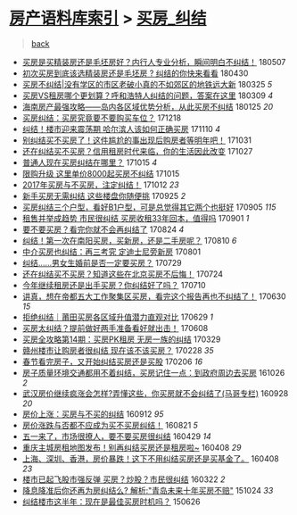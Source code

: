 [房产语料库索引](../../README.md)  > [买房_纠结](买房_纠结.md)
====
> [back](../README.md)

- [买房是买精装房还是毛坯房好？内行人专业分析，瞬间明白不纠结！](http://jkwz.applinzi.com/ittc/7100403277042811921.html#%E4%B9%B0%E6%88%BF%E6%98%AF%E4%B9%B0%E7%B2%BE%E8%A3%85%E6%88%BF%E8%BF%98%E6%98%AF%E6%AF%9B%E5%9D%AF%E6%88%BF%E5%A5%BD%EF%BC%9F%E5%86%85%E8%A1%8C%E4%BA%BA%E4%B8%93%E4%B8%9A%E5%88%86%E6%9E%90%EF%BC%8C%E7%9E%AC%E9%97%B4%E6%98%8E%E7%99%BD%E4%B8%8D%E7%BA%A0%E7%BB%93%EF%BC%81) 180507  
- [初次买房到底该选精装房还是毛坯房 ? 纠结的你快来看看](http://jkwz.applinzi.com/ittc/7096711437932299281.html#%E5%88%9D%E6%AC%A1%E4%B9%B0%E6%88%BF%E5%88%B0%E5%BA%95%E8%AF%A5%E9%80%89%E7%B2%BE%E8%A3%85%E6%88%BF%E8%BF%98%E6%98%AF%E6%AF%9B%E5%9D%AF%E6%88%BF+%3F+%E7%BA%A0%E7%BB%93%E7%9A%84%E4%BD%A0%E5%BF%AB%E6%9D%A5%E7%9C%8B%E7%9C%8B) 180430  
- [买房不纠结|没有学区的市区老破小真的不如郊区的地铁远大新](http://jkwz.applinzi.com/ittc/7084368793969361937.html#%E4%B9%B0%E6%88%BF%E4%B8%8D%E7%BA%A0%E7%BB%93%7C%E6%B2%A1%E6%9C%89%E5%AD%A6%E5%8C%BA%E7%9A%84%E5%B8%82%E5%8C%BA%E8%80%81%E7%A0%B4%E5%B0%8F%E7%9C%9F%E7%9A%84%E4%B8%8D%E5%A6%82%E9%83%8A%E5%8C%BA%E7%9A%84%E5%9C%B0%E9%93%81%E8%BF%9C%E5%A4%A7%E6%96%B0) 180325 *5* 
- [买房VS租房哪个更划算？呼和浩特人纠结的问题，答案在这里](http://jkwz.applinzi.com/ittc/7078495947145610256.html#%E4%B9%B0%E6%88%BFVS%E7%A7%9F%E6%88%BF%E5%93%AA%E4%B8%AA%E6%9B%B4%E5%88%92%E7%AE%97%EF%BC%9F%E5%91%BC%E5%92%8C%E6%B5%A9%E7%89%B9%E4%BA%BA%E7%BA%A0%E7%BB%93%E7%9A%84%E9%97%AE%E9%A2%98%EF%BC%8C%E7%AD%94%E6%A1%88%E5%9C%A8%E8%BF%99%E9%87%8C) 180309 *4* 
- [海南房产最强攻略——岛内各区域优势分析，从此买房不纠结](http://jkwz.applinzi.com/ittc/7062446966326166545.html#%E6%B5%B7%E5%8D%97%E6%88%BF%E4%BA%A7%E6%9C%80%E5%BC%BA%E6%94%BB%E7%95%A5%E2%80%94%E2%80%94%E5%B2%9B%E5%86%85%E5%90%84%E5%8C%BA%E5%9F%9F%E4%BC%98%E5%8A%BF%E5%88%86%E6%9E%90%EF%BC%8C%E4%BB%8E%E6%AD%A4%E4%B9%B0%E6%88%BF%E4%B8%8D%E7%BA%A0%E7%BB%93) 180125 *20* 
- [买房纠结：买房究竟要不要购买车位？](http://jkwz.applinzi.com/ittc/7048368209843979280.html#%E4%B9%B0%E6%88%BF%E7%BA%A0%E7%BB%93%EF%BC%9A%E4%B9%B0%E6%88%BF%E7%A9%B6%E7%AB%9F%E8%A6%81%E4%B8%8D%E8%A6%81%E8%B4%AD%E4%B9%B0%E8%BD%A6%E4%BD%8D%EF%BC%9F) 171218  
- [纠结！楼市迎来震荡期 哈尔滨人该如何正确买房](http://jkwz.applinzi.com/ittc/7034243599473050640.html#%E7%BA%A0%E7%BB%93%EF%BC%81%E6%A5%BC%E5%B8%82%E8%BF%8E%E6%9D%A5%E9%9C%87%E8%8D%A1%E6%9C%9F+%E5%93%88%E5%B0%94%E6%BB%A8%E4%BA%BA%E8%AF%A5%E5%A6%82%E4%BD%95%E6%AD%A3%E7%A1%AE%E4%B9%B0%E6%88%BF) 171110 *4* 
- [别纠结买不买房了！这件尴尬的事出现后购房者等明年吧！](http://jkwz.applinzi.com/ittc/7030580006718276625.html#%E5%88%AB%E7%BA%A0%E7%BB%93%E4%B9%B0%E4%B8%8D%E4%B9%B0%E6%88%BF%E4%BA%86%EF%BC%81%E8%BF%99%E4%BB%B6%E5%B0%B4%E5%B0%AC%E7%9A%84%E4%BA%8B%E5%87%BA%E7%8E%B0%E5%90%8E%E8%B4%AD%E6%88%BF%E8%80%85%E7%AD%89%E6%98%8E%E5%B9%B4%E5%90%A7%EF%BC%81) 171031  
- [还在纠结买不买房？信用租房时代来临，你的生活因此改变](http://jkwz.applinzi.com/ittc/7029150659507651600.html#%E8%BF%98%E5%9C%A8%E7%BA%A0%E7%BB%93%E4%B9%B0%E4%B8%8D%E4%B9%B0%E6%88%BF%EF%BC%9F%E4%BF%A1%E7%94%A8%E7%A7%9F%E6%88%BF%E6%97%B6%E4%BB%A3%E6%9D%A5%E4%B8%B4%EF%BC%8C%E4%BD%A0%E7%9A%84%E7%94%9F%E6%B4%BB%E5%9B%A0%E6%AD%A4%E6%94%B9%E5%8F%98) 171027  
- [普通人现在买房纠结在哪里？](http://jkwz.applinzi.com/ittc/7024687689230713872.html#%E6%99%AE%E9%80%9A%E4%BA%BA%E7%8E%B0%E5%9C%A8%E4%B9%B0%E6%88%BF%E7%BA%A0%E7%BB%93%E5%9C%A8%E5%93%AA%E9%87%8C%EF%BC%9F) 171015 *4* 
- [限购升级 这里单价8000起买房不纠结](http://jkwz.applinzi.com/ittc/7024556823494001680.html#%E9%99%90%E8%B4%AD%E5%8D%87%E7%BA%A7+%E8%BF%99%E9%87%8C%E5%8D%95%E4%BB%B78000%E8%B5%B7%E4%B9%B0%E6%88%BF%E4%B8%8D%E7%BA%A0%E7%BB%93) 171015  
- [2017年买房与不买房，注定纠结！](http://jkwz.applinzi.com/ittc/7023616880210871312.html#2017%E5%B9%B4%E4%B9%B0%E6%88%BF%E4%B8%8E%E4%B8%8D%E4%B9%B0%E6%88%BF%EF%BC%8C%E6%B3%A8%E5%AE%9A%E7%BA%A0%E7%BB%93%EF%BC%81) 171012 *23* 
- [新手买房无需纠结 这些楼盘你随便挑](http://jkwz.applinzi.com/ittc/7017258794520937489.html#%E6%96%B0%E6%89%8B%E4%B9%B0%E6%88%BF%E6%97%A0%E9%9C%80%E7%BA%A0%E7%BB%93+%E8%BF%99%E4%BA%9B%E6%A5%BC%E7%9B%98%E4%BD%A0%E9%9A%8F%E4%BE%BF%E6%8C%91) 170925 *2* 
- [买房纠结三个户型，看好B1户型，可是总觉得其它两个也挺好](http://jkwz.applinzi.com/ittc/7009766339919741969.html#%E4%B9%B0%E6%88%BF%E7%BA%A0%E7%BB%93%E4%B8%89%E4%B8%AA%E6%88%B7%E5%9E%8B%EF%BC%8C%E7%9C%8B%E5%A5%BDB1%E6%88%B7%E5%9E%8B%EF%BC%8C%E5%8F%AF%E6%98%AF%E6%80%BB%E8%A7%89%E5%BE%97%E5%85%B6%E5%AE%83%E4%B8%A4%E4%B8%AA%E4%B9%9F%E6%8C%BA%E5%A5%BD) 170905 *115* 
- [租售并举成趋势 市民很纠结 买房收租33年回本，值得吗](http://jkwz.applinzi.com/ittc/7008273305675760656.html#%E7%A7%9F%E5%94%AE%E5%B9%B6%E4%B8%BE%E6%88%90%E8%B6%8B%E5%8A%BF+%E5%B8%82%E6%B0%91%E5%BE%88%E7%BA%A0%E7%BB%93+%E4%B9%B0%E6%88%BF%E6%94%B6%E7%A7%9F33%E5%B9%B4%E5%9B%9E%E6%9C%AC%EF%BC%8C%E5%80%BC%E5%BE%97%E5%90%97) 170901 *1* 
- [要不要买房？看完你就不会再纠结了](http://jkwz.applinzi.com/ittc/7005341344934134801.html#%E8%A6%81%E4%B8%8D%E8%A6%81%E4%B9%B0%E6%88%BF%EF%BC%9F%E7%9C%8B%E5%AE%8C%E4%BD%A0%E5%B0%B1%E4%B8%8D%E4%BC%9A%E5%86%8D%E7%BA%A0%E7%BB%93%E4%BA%86) 170824 *4* 
- [纠结！第一次在南阳买房，买新房，还是二手房呢？](http://jkwz.applinzi.com/ittc/6999861284512990224.html#%E7%BA%A0%E7%BB%93%EF%BC%81%E7%AC%AC%E4%B8%80%E6%AC%A1%E5%9C%A8%E5%8D%97%E9%98%B3%E4%B9%B0%E6%88%BF%EF%BC%8C%E4%B9%B0%E6%96%B0%E6%88%BF%EF%BC%8C%E8%BF%98%E6%98%AF%E4%BA%8C%E6%89%8B%E6%88%BF%E5%91%A2%EF%BC%9F) 170810 *6* 
- [中介买房也纠结：再三考究 定迪士尼旁新房](http://jkwz.applinzi.com/ittc/6996761744134112273.html#%E4%B8%AD%E4%BB%8B%E4%B9%B0%E6%88%BF%E4%B9%9F%E7%BA%A0%E7%BB%93%EF%BC%9A%E5%86%8D%E4%B8%89%E8%80%83%E7%A9%B6+%E5%AE%9A%E8%BF%AA%E5%A3%AB%E5%B0%BC%E6%97%81%E6%96%B0%E6%88%BF) 170801  
- [纠结……男女生婚前是否一定要买房？](http://jkwz.applinzi.com/ittc/6995765490105189393.html#%E7%BA%A0%E7%BB%93%E2%80%A6%E2%80%A6%E7%94%B7%E5%A5%B3%E7%94%9F%E5%A9%9A%E5%89%8D%E6%98%AF%E5%90%A6%E4%B8%80%E5%AE%9A%E8%A6%81%E4%B9%B0%E6%88%BF%EF%BC%9F) 170729  
- [还在纠结买不买房？知道这些在北京买房不后悔！](http://jkwz.applinzi.com/ittc/6993930968342463505.html#%E8%BF%98%E5%9C%A8%E7%BA%A0%E7%BB%93%E4%B9%B0%E4%B8%8D%E4%B9%B0%E6%88%BF%EF%BC%9F%E7%9F%A5%E9%81%93%E8%BF%99%E4%BA%9B%E5%9C%A8%E5%8C%97%E4%BA%AC%E4%B9%B0%E6%88%BF%E4%B8%8D%E5%90%8E%E6%82%94%EF%BC%81) 170724  
- [今年继续租房还是出手买房？你纠结好了吗？](http://jkwz.applinzi.com/ittc/6988605502559618065.html#%E4%BB%8A%E5%B9%B4%E7%BB%A7%E7%BB%AD%E7%A7%9F%E6%88%BF%E8%BF%98%E6%98%AF%E5%87%BA%E6%89%8B%E4%B9%B0%E6%88%BF%EF%BC%9F%E4%BD%A0%E7%BA%A0%E7%BB%93%E5%A5%BD%E4%BA%86%E5%90%97%EF%BC%9F) 170710  
- [讲真，想在帝都五大工作聚集区买房，看完这个报告再也不纠结了！](http://jkwz.applinzi.com/ittc/6984921090282226692.html#%E8%AE%B2%E7%9C%9F%EF%BC%8C%E6%83%B3%E5%9C%A8%E5%B8%9D%E9%83%BD%E4%BA%94%E5%A4%A7%E5%B7%A5%E4%BD%9C%E8%81%9A%E9%9B%86%E5%8C%BA%E4%B9%B0%E6%88%BF%EF%BC%8C%E7%9C%8B%E5%AE%8C%E8%BF%99%E4%B8%AA%E6%8A%A5%E5%91%8A%E5%86%8D%E4%B9%9F%E4%B8%8D%E7%BA%A0%E7%BB%93%E4%BA%86%EF%BC%81) 170630 *15* 
- [拒绝纠结｜莆田买房各区域升值潜力直观对比](http://jkwz.applinzi.com/ittc/6984654782269490180.html#%E6%8B%92%E7%BB%9D%E7%BA%A0%E7%BB%93%EF%BD%9C%E8%8E%86%E7%94%B0%E4%B9%B0%E6%88%BF%E5%90%84%E5%8C%BA%E5%9F%9F%E5%8D%87%E5%80%BC%E6%BD%9C%E5%8A%9B%E7%9B%B4%E8%A7%82%E5%AF%B9%E6%AF%94) 170629 *1* 
- [买房太纠结？提前做好两手准备看好就出击！](http://jkwz.applinzi.com/ittc/6976859567911617540.html#%E4%B9%B0%E6%88%BF%E5%A4%AA%E7%BA%A0%E7%BB%93%EF%BC%9F%E6%8F%90%E5%89%8D%E5%81%9A%E5%A5%BD%E4%B8%A4%E6%89%8B%E5%87%86%E5%A4%87%E7%9C%8B%E5%A5%BD%E5%B0%B1%E5%87%BA%E5%87%BB%EF%BC%81) 170608  
- [买房全攻略第14期：买房PK租房 无房一族的纠结](http://jkwz.applinzi.com/ittc/6950405137985176580.html#%E4%B9%B0%E6%88%BF%E5%85%A8%E6%94%BB%E7%95%A5%E7%AC%AC14%E6%9C%9F%EF%BC%9A%E4%B9%B0%E6%88%BFPK%E7%A7%9F%E6%88%BF+%E6%97%A0%E6%88%BF%E4%B8%80%E6%97%8F%E7%9A%84%E7%BA%A0%E7%BB%93) 170329  
- [赣州楼市让购房者很纠结 现在该不该买房？](http://jkwz.applinzi.com/ittc/6939619748085236741.html#%E8%B5%A3%E5%B7%9E%E6%A5%BC%E5%B8%82%E8%AE%A9%E8%B4%AD%E6%88%BF%E8%80%85%E5%BE%88%E7%BA%A0%E7%BB%93+%E7%8E%B0%E5%9C%A8%E8%AF%A5%E4%B8%8D%E8%AF%A5%E4%B9%B0%E6%88%BF%EF%BC%9F) 170228 *35* 
- [春节看完房子，又开始纠结买房还是买股](http://jkwz.applinzi.com/ittc/6931417018598425604.html#%E6%98%A5%E8%8A%82%E7%9C%8B%E5%AE%8C%E6%88%BF%E5%AD%90%EF%BC%8C%E5%8F%88%E5%BC%80%E5%A7%8B%E7%BA%A0%E7%BB%93%E4%B9%B0%E6%88%BF%E8%BF%98%E6%98%AF%E4%B9%B0%E8%82%A1) 170206 *16* 
- [房子质量环境交通都用不着纠结，买房记住一点：到政府周边去买房](http://jkwz.applinzi.com/ittc/6893336552091943941.html#%E6%88%BF%E5%AD%90%E8%B4%A8%E9%87%8F%E7%8E%AF%E5%A2%83%E4%BA%A4%E9%80%9A%E9%83%BD%E7%94%A8%E4%B8%8D%E7%9D%80%E7%BA%A0%E7%BB%93%EF%BC%8C%E4%B9%B0%E6%88%BF%E8%AE%B0%E4%BD%8F%E4%B8%80%E7%82%B9%EF%BC%9A%E5%88%B0%E6%94%BF%E5%BA%9C%E5%91%A8%E8%BE%B9%E5%8E%BB%E4%B9%B0%E6%88%BF) 161026 *2* 
- [武汉房价继续疯涨会怎样?弄懂这些，你买房就不会纠结了(马哥专栏)](http://jkwz.applinzi.com/ittc/6882922246271665156.html#%E6%AD%A6%E6%B1%89%E6%88%BF%E4%BB%B7%E7%BB%A7%E7%BB%AD%E7%96%AF%E6%B6%A8%E4%BC%9A%E6%80%8E%E6%A0%B7%3F%E5%BC%84%E6%87%82%E8%BF%99%E4%BA%9B%EF%BC%8C%E4%BD%A0%E4%B9%B0%E6%88%BF%E5%B0%B1%E4%B8%8D%E4%BC%9A%E7%BA%A0%E7%BB%93%E4%BA%86%28%E9%A9%AC%E5%93%A5%E4%B8%93%E6%A0%8F%29) 160928 *20* 
- [房价上涨：买房与不买的纠结](http://jkwz.applinzi.com/ittc/6876714966811411460.html#%E6%88%BF%E4%BB%B7%E4%B8%8A%E6%B6%A8%EF%BC%9A%E4%B9%B0%E6%88%BF%E4%B8%8E%E4%B8%8D%E4%B9%B0%E7%9A%84%E7%BA%A0%E7%BB%93) 160912 *95* 
- [房价涨跌与否都不应成为买不买房纠结！](http://jkwz.applinzi.com/ittc/6868772316187722757.html#%E6%88%BF%E4%BB%B7%E6%B6%A8%E8%B7%8C%E4%B8%8E%E5%90%A6%E9%83%BD%E4%B8%8D%E5%BA%94%E6%88%90%E4%B8%BA%E4%B9%B0%E4%B8%8D%E4%B9%B0%E6%88%BF%E7%BA%A0%E7%BB%93%EF%BC%81) 160821 *5* 
- [五一来了，市场很撩人，要不要买房很纠结](http://jkwz.applinzi.com/ittc/6826542003428787204.html#%E4%BA%94%E4%B8%80%E6%9D%A5%E4%BA%86%EF%BC%8C%E5%B8%82%E5%9C%BA%E5%BE%88%E6%92%A9%E4%BA%BA%EF%BC%8C%E8%A6%81%E4%B8%8D%E8%A6%81%E4%B9%B0%E6%88%BF%E5%BE%88%E7%BA%A0%E7%BB%93) 160429 *14* 
- [重庆主城房租地图发布！别再纠结买房还是租房啦~](http://jkwz.applinzi.com/ittc/6818807345635132420.html#%E9%87%8D%E5%BA%86%E4%B8%BB%E5%9F%8E%E6%88%BF%E7%A7%9F%E5%9C%B0%E5%9B%BE%E5%8F%91%E5%B8%83%EF%BC%81%E5%88%AB%E5%86%8D%E7%BA%A0%E7%BB%93%E4%B9%B0%E6%88%BF%E8%BF%98%E6%98%AF%E7%A7%9F%E6%88%BF%E5%95%A6%7E) 160408 *29* 
- [上海、深圳、香港，房价暴跌！这下不用纠结买房还是买基金了。](http://jkwz.applinzi.com/ittc/6818634341542265860.html#%E4%B8%8A%E6%B5%B7%E3%80%81%E6%B7%B1%E5%9C%B3%E3%80%81%E9%A6%99%E6%B8%AF%EF%BC%8C%E6%88%BF%E4%BB%B7%E6%9A%B4%E8%B7%8C%EF%BC%81%E8%BF%99%E4%B8%8B%E4%B8%8D%E7%94%A8%E7%BA%A0%E7%BB%93%E4%B9%B0%E6%88%BF%E8%BF%98%E6%98%AF%E4%B9%B0%E5%9F%BA%E9%87%91%E4%BA%86%E3%80%82) 160408 *23* 
- [楼市已起飞股市强反弹 买房？炒股？市民很纠结](http://jkwz.applinzi.com/ittc/6812324421494637573.html#%E6%A5%BC%E5%B8%82%E5%B7%B2%E8%B5%B7%E9%A3%9E%E8%82%A1%E5%B8%82%E5%BC%BA%E5%8F%8D%E5%BC%B9+%E4%B9%B0%E6%88%BF%EF%BC%9F%E7%82%92%E8%82%A1%EF%BC%9F%E5%B8%82%E6%B0%91%E5%BE%88%E7%BA%A0%E7%BB%93) 160322 *2* 
- [降息降准后你还再为房纠结么? 解析:&quot;青岛未来十年买房不赔&quot;](http://jkwz.applinzi.com/ittc/6756655753803039748.html#%E9%99%8D%E6%81%AF%E9%99%8D%E5%87%86%E5%90%8E%E4%BD%A0%E8%BF%98%E5%86%8D%E4%B8%BA%E6%88%BF%E7%BA%A0%E7%BB%93%E4%B9%88%3F+%E8%A7%A3%E6%9E%90%3A%26quot%3B%E9%9D%92%E5%B2%9B%E6%9C%AA%E6%9D%A5%E5%8D%81%E5%B9%B4%E4%B9%B0%E6%88%BF%E4%B8%8D%E8%B5%94%26quot%3B) 151024 *33* 
- [纠结楼市这半年：现在是最佳买房时机吗？](http://jkwz.applinzi.com/ittc/547650611424133589.html#%E7%BA%A0%E7%BB%93%E6%A5%BC%E5%B8%82%E8%BF%99%E5%8D%8A%E5%B9%B4%EF%BC%9A%E7%8E%B0%E5%9C%A8%E6%98%AF%E6%9C%80%E4%BD%B3%E4%B9%B0%E6%88%BF%E6%97%B6%E6%9C%BA%E5%90%97%EF%BC%9F) 150626  
